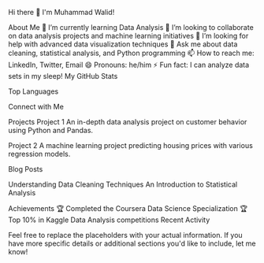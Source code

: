 Hi there 👋
I'm Muhammad Walid!

About Me
🌱 I’m currently learning Data Analysis
👯 I’m looking to collaborate on data analysis projects and machine learning initiatives
🤔 I’m looking for help with advanced data visualization techniques
💬 Ask me about data cleaning, statistical analysis, and Python programming
📫 How to reach me: LinkedIn, Twitter, Email
😄 Pronouns: he/him
⚡ Fun fact: I can analyze data sets in my sleep!
My GitHub Stats

Top Languages

Connect with Me



Projects
Project 1
An in-depth data analysis project on customer behavior using Python and Pandas.

Project 2
A machine learning project predicting housing prices with various regression models.

Blog Posts
<!-- BLOG-POST-LIST:START -->
Understanding Data Cleaning Techniques
An Introduction to Statistical Analysis
<!-- BLOG-POST-LIST:END -->
Achievements
🏆 Completed the Coursera Data Science Specialization
🏆 Top 10% in Kaggle Data Analysis competitions
Recent Activity
<!-- RECENT-ACTIVITY:START -->
<!-- RECENT-ACTIVITY:END -->
Feel free to replace the placeholders with your actual information. If you have more specific details or additional sections you'd like to include, let me know!
